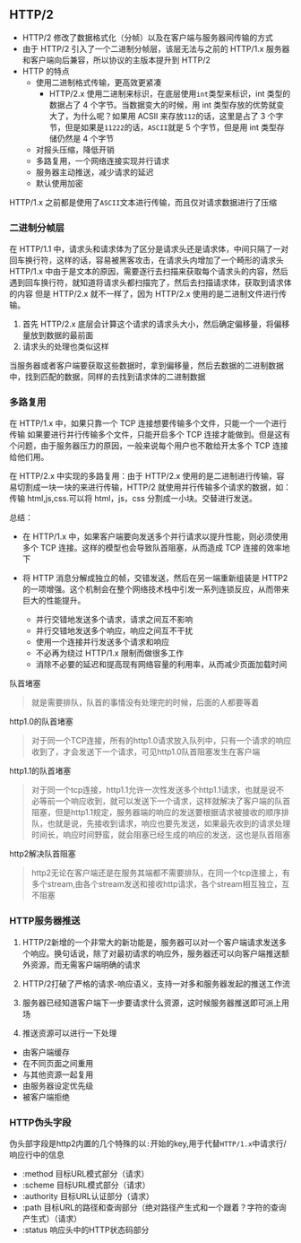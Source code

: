 ## HTTP/2

- HTTP/2 修改了数据格式化（分帧）以及在客户端与服务器间传输的方式
- 由于 HTTP/2 引入了一个二进制分帧层，该层无法与之前的 HTTP/1.x 服务器和客户端向后兼容，所以协议的主版本提升到 HTTP/2
- HTTP 的特点
  - 使用二进制格式传输，更高效更紧凑
    - HTTP/2.x 使用二进制来标识，在底层使用`int`类型来标识，int 类型的数据占了 4 个字节。当数据变大的时候，用 int 类型存放的优势就变大了，为什么呢？如果用 ACSII 来存放`112`的话，这里是占了 3 个字节，但是如果是`11222`的话，`ASCII`就是 5 个字节，但是用 int 类型存储仍然是 4 个字节
  - 对报头压缩，降低开销
  - 多路复用，一个网络连接实现并行请求
  - 服务器主动推送，减少请求的延迟
  - 默认使用加密

HTTP/1.x 之前都是使用了`ASCII`文本进行传输，而且仅对请求数据进行了压缩

### 二进制分帧层

在 HTTP/1.1 中，请求头和请求体为了区分是请求头还是请求体，中间只隔了一对回车换行符，这样的话，容易被黑客攻击，在请求头内增加了一个畸形的请求头
HTTP/1.x 中由于是文本的原因，需要逐行去扫描来获取每个请求头的内容，然后遇到回车换行符，就知道将请求头都扫描完了，然后去扫描请求体，获取到请求体的内容
但是 HTTP/2.x 就不一样了，因为 HTTP/2.x 使用的是二进制文件进行传输。

1. 首先 HTTP/2.x 底层会计算这个请求的请求头大小，然后确定偏移量，将偏移量放到数据的最前面
2. 请求头的处理也类似这样

当服务器或者客户端要获取这些数据时，拿到偏移量，然后去数据的二进制数据中，找到匹配的数据，同样的去找到请求体的二进制数据

### 多路复用

在 HTTP/1.x 中，如果只靠一个 TCP 连接想要传输多个文件，只能一个一个进行传输
如果要进行并行传输多个文件，只能开启多个 TCP 连接才能做到。但是这有个问题，由于服务器压力的原因，一般来说每个用户也不敢给开太多个 TCP 连接给他们用。

在 HTTP/2.x 中实现的多路复用：由于 HTTP/2.x 使用的是二进制进行传输，容易切割成一块一块的来进行传输，HTTP/2 就使用并行传输多个请求的数据，如：传输 html,js,css.可以将 html，js，css 分割成一小块。交替进行发送。

总结：

- 在 HTTP/1.x 中，如果客户端要向发送多个并行请求以提升性能，则必须使用多个 TCP 连接。这样的模型也会导致队首阻塞，从而造成 TCP 连接的效率地下

- 将 HTTP 消息分解成独立的帧，交错发送，然后在另一端重新组装是 HTTP2 的一项增强。这个机制会在整个网络技术栈中引发一系列连锁反应，从而带来巨大的性能提升。
  - 并行交错地发送多个请求，请求之间互不影响
  - 并行交错地发送多个响应，响应之间互不干扰
  - 使用一个连接并行发送多个请求和响应
  - 不必再为绕过 HTTP/1.x 限制而做很多工作
  - 消除不必要的延迟和提高现有网络容量的利用率，从而减少页面加载时间

队首堵塞

> 就是需要排队，队首的事情没有处理完的时候，后面的人都要等着

http1.0的队首堵塞
> 对于同一个TCP连接，所有的http1.0请求放入队列中，只有一个请求的响应收到了，才会发送下一个请求，可见http1.0队首阻塞发生在客户端

http1.1的队首堵塞

> 对于同一个tcp连接，http1.1允许一次性发送多个http1.1请求，也就是说不必等前一个响应收到，就可以发送下一个请求，这样就解决了客户端的队首阻塞，但是http1.1规定，服务器端的响应的发送要根据请求被接收的顺序排队，也就是说，先接收到请求，响应也要先发送，如果最先收到的请求处理时间长，响应时间野蛮，就会阻塞已经生成的响应的发送，这也是队首阻塞

http2解决队首阻塞
> http2无论在客户端还是在服务其端都不需要排队，在同一个tcp连接上，有多个stream,由各个stream发送和接收http请求，各个stream相互独立，互不阻塞


### HTTP服务器推送
1. HTTP/2新增的一个非常大的新功能是，服务器可以对一个客户端请求发送多个响应。换句话说，除了对最初请求的响应外，服务器还可以向客户端推送额外资源，而无需客户端明确的请求

2. HTTP/2打破了严格的请求-响应语义，支持一对多和服务器发起的推送工作流

3. 服务器已经知道客户端下一步要请求什么资源，这时候服务器推送即可派上用场

4. 推送资源可以进行一下处理
  - 由客户端缓存
  - 在不同页面之间重用
  - 与其他资源一起复用
  - 由服务器设定优先级
  - 被客户端拒绝

### HTTP伪头字段  
伪头部字段是http2内置的几个特殊的以`:`开始的key,用于代替`HTTP/1.x`中请求行/响应行中的信息
- :method 目标URL模式部分（请求）
- :scheme 目标URL模式部分（请求）
- :authority  目标URL认证部分（请求）
- :path  目标URL的路径和查询部分（绝对路径产生式和一个跟着？字符的查询产生式）（请求）
- :status 响应头中的HTTP状态码部分